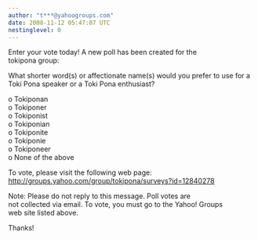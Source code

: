 ```yaml
---
author: "t***@yahoogroups.com"
date: 2008-11-12 05:47:07 UTC
nestinglevel: 0
---
```

Enter your vote today! A new poll has been created for the  
tokipona group:  
  
What shorter word(s) or affectionate name(s) would you prefer to use for a Toki Pona speaker or a Toki Pona enthusiast?  
  
o Tokiponan  
o Tokiponer  
o Tokiponist  
o Tokiponian  
o Tokiponite  
o Tokiponie  
o Tokiponeer  
o None of the above  
  
  
To vote, please visit the following web page:  
http://groups.yahoo.com/group/tokipona/surveys?id=12840278  
  
Note: Please do not reply to this message. Poll votes are  
not collected via email. To vote, you must go to the Yahoo! Groups  
web site listed above.  
  
Thanks!